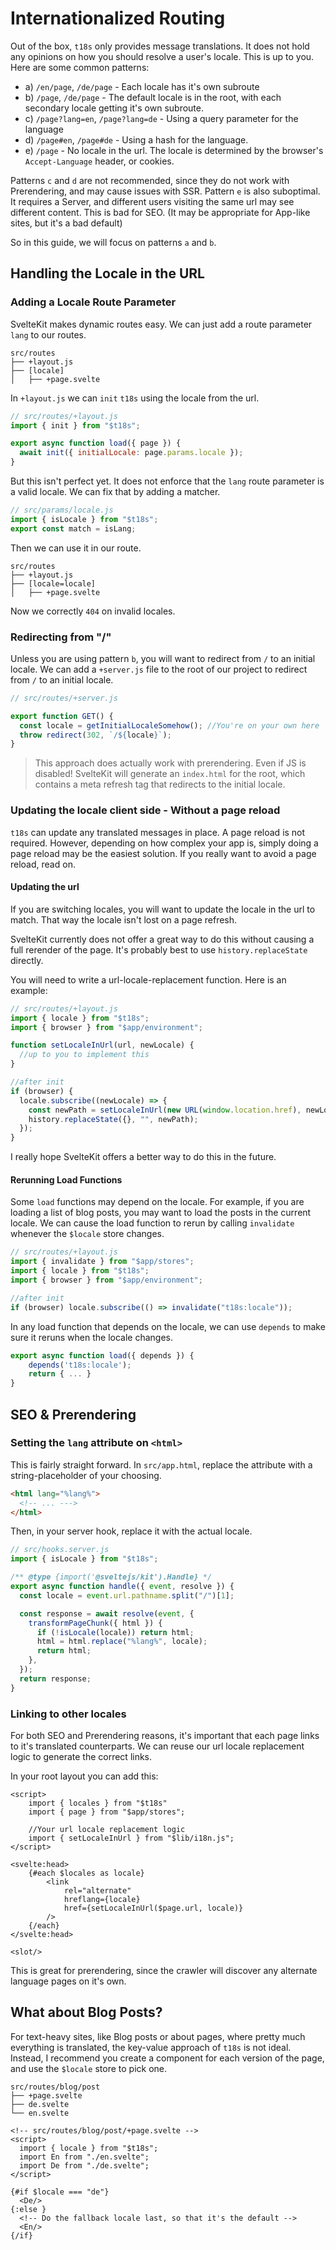 # Internationalized Routing

Out of the box, `t18s` only provides message translations. It does not hold any opinions on how you should resolve a user's locale. This is up to you. Here are some common patterns:

- a) `/en/page`, `/de/page` - Each locale has it's own subroute
- b) `/page`, `/de/page` - The default locale is in the root, with each secondary locale getting it's own subroute.
- c) `/page?lang=en`, `/page?lang=de` - Using a query parameter for the language
- d) `/page#en`, `/page#de` - Using a hash for the language.
- e) `/page` - No locale in the url. The locale is determined by the browser's `Accept-Language` header, or cookies.

Patterns `c` and `d` are not recommended, since they do not work with Prerendering, and may cause issues with SSR.
Pattern `e` is also suboptimal. It requires a Server, and different users visiting the same url may see different content. This is bad for SEO. (It may be appropriate for App-like sites, but it's a bad default)

So in this guide, we will focus on patterns `a` and `b`.

## Handling the Locale in the URL

### Adding a Locale Route Parameter

SvelteKit makes dynamic routes easy. We can just add a route parameter `lang` to our routes.

```
src/routes
├── +layout.js
├── [locale]
│   ├── +page.svelte
```

In `+layout.js` we can `init` `t18s` using the locale from the url.

```js
// src/routes/+layout.js
import { init } from "$t18s";

export async function load({ page }) {
  await init({ initialLocale: page.params.locale });
}
```

But this isn't perfect yet. It does not enforce that the `lang` route parameter is a valid locale. We can fix that by adding a matcher.

```js
// src/params/locale.js
import { isLocale } from "$t18s";
export const match = isLang;
```

Then we can use it in our route.

```
src/routes
├── +layout.js
├── [locale=locale]
│   ├── +page.svelte
```

Now we correctly `404` on invalid locales.

### Redirecting from "/"

Unless you are using pattern `b`, you will want to redirect from `/` to an initial locale.
We can add a `+server.js` file to the root of our project to redirect from `/` to an initial locale.

```js
// src/routes/+server.js

export function GET() {
  const locale = getInitialLocaleSomehow(); //You're on your own here
  throw redirect(302, `/${locale}`);
}
```

> This approach does actually work with prerendering. Even if JS is disabled!
> SvelteKit will generate an `index.html` for the root, which contains a meta refresh tag that redirects to the initial locale.

### Updating the locale client side - Without a page reload

`t18s` can update any translated messages in place. A page reload is not required.
However, depending on how complex your app is, simply doing a page reload may be the easiest solution. If you really want to avoid a page reload, read on.

#### Updating the url

If you are switching locales, you will want to update the locale in the url to match. That way the locale isn't lost on a page refresh.

SvelteKit currently does not offer a great way to do this without causing a full rerender of the page. It's probably best to use `history.replaceState` directly.

You will need to write a url-locale-replacement function. Here is an example:

```js
// src/routes/+layout.js
import { locale } from "$t18s";
import { browser } from "$app/environment";

function setLocaleInUrl(url, newLocale) {
  //up to you to implement this
}

//after init
if (browser) {
  locale.subscribe((newLocale) => {
    const newPath = setLocaleInUrl(new URL(window.location.href), newLocale);
    history.replaceState({}, "", newPath);
  });
}
```

I really hope SvelteKit offers a better way to do this in the future.

#### Rerunning Load Functions

Some `load` functions may depend on the locale. For example, if you are loading a list of blog posts, you may want to load the posts in the current locale. We can cause the load function to rerun by calling `invalidate` whenever the `$locale` store changes.

```ts
// src/routes/+layout.js
import { invalidate } from "$app/stores";
import { locale } from "$t18s";
import { browser } from "$app/environment";

//after init
if (browser) locale.subscribe(() => invalidate("t18s:locale"));
```

In any load function that depends on the locale, we can use `depends` to make sure it reruns when the locale changes.

```ts
export async function load({ depends }) {
    depends('t18s:locale');
    return { ... }
}
```

## SEO & Prerendering

### Setting the `lang` attribute on `<html>`

This is fairly straight forward. In `src/app.html`, replace the attribute with a string-placeholder of your choosing.

```html
<html lang="%lang%">
  <!-- ... --->
</html>
```

Then, in your server hook, replace it with the actual locale.

```js
// src/hooks.server.js
import { isLocale } from "$t18s";

/** @type {import('@sveltejs/kit').Handle} */
export async function handle({ event, resolve }) {
  const locale = event.url.pathname.split("/")[1];

  const response = await resolve(event, {
    transformPageChunk({ html }) {
      if (!isLocale(locale)) return html;
      html = html.replace("%lang%", locale);
      return html;
    },
  });
  return response;
}
```

### Linking to other locales

For both SEO and Prerendering reasons, it's important that each page links to it's translated counterparts.
We can reuse our url locale replacement logic to generate the correct links.

In your root layout you can add this:

```svelte
<script>
    import { locales } from "$t18s"
    import { page } from "$app/stores";

    //Your url locale replacement logic
    import { setLocaleInUrl } from "$lib/i18n.js";
</script>

<svelte:head>
    {#each $locales as locale}
        <link
            rel="alternate"
            hreflang={locale}
            href={setLocaleInUrl($page.url, locale)}
        />
    {/each}
</svelte:head>

<slot/>
```

This is great for prerendering, since the crawler will discover any alternate language pages on it's own.

## What about Blog Posts?

For text-heavy sites, like Blog posts or about pages, where pretty much everything is translated, the key-value approach of `t18s` is not ideal. Instead, I recommend you create a component for each version of the page, and use the `$locale` store to pick one.

```
src/routes/blog/post
├── +page.svelte
├── de.svelte
└── en.svelte
```

```svelte
<!-- src/routes/blog/post/+page.svelte -->
<script>
  import { locale } from "$t18s";
  import En from "./en.svelte";
  import De from "./de.svelte";
</script>

{#if $locale === "de"}
  <De/>
{:else }
  <!-- Do the fallback locale last, so that it's the default -->
  <En/>
{/if}
```
